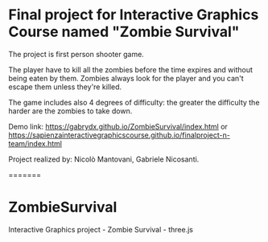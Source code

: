 # Final project for Interactive Graphics Course named "Zombie Survival"

The project is first person shooter game.

The player have to kill all the zombies before the time expires and without being eaten by them. Zombies always look for the player and you can't escape them unless they're killed.

The game includes also 4 degrees of difficulty: the greater the difficulty the harder are the zombies to take down. 

Demo link: https://gabrydx.github.io/ZombieSurvival/index.html or https://sapienzainteractivegraphicscourse.github.io/finalproject-n-team/index.html

Project realized by: Nicolò Mantovani, Gabriele Nicosanti.

=======
# ZombieSurvival
Interactive Graphics project - Zombie Survival - three.js
